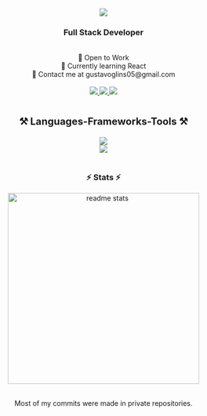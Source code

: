 <h1 align="center">
    <img src="https://readme-typing-svg.herokuapp.com/?font=Righteous&size=35&center=true&vCenter=true&width=500&height=70&duration=3500&lines=Gustavo+Guimarães+Lins;"/>
</h1>

<h3 align="center">Full Stack Developer</h3>

<br>

<div align="center">
 🔭 Open to Work
 <br>
 🌱 Currently learning React
<br>
📩 Contact me at gustavoglins05@gmail.com
</div>

<br>
 
<div align="center"> 
    <a href="https://www.instagram.com/1gustavolins/">
        <img src="https://img.shields.io/badge/Instagram-000?style=for-the-badge&logo=instagram&logoColor=3CAEEB"/>
    </a>
    <a href="https://www.linkedin.com/in/gustavoglins/" target="_blank">
        <img src="https://img.shields.io/badge/LinkedIn-000?style=for-the-badge&logo=linkedin&logoColor=3CAEEB" target="_blank" />
    </a>
    <a href="https://gustavoglins.github.io/glinsportfolio/" target="_blank">
        <img src="https://img.shields.io/badge/Portfolio-000?style=for-the-badge&logo=todoist&logoColor=3CAEEB" target="_blank" />
    </a>
</div>

#

<h3 align="center" style="font-size:20px;">
  <strong>⚒️ Languages-Frameworks-Tools ⚒️</strong>
</h3>

<div align="center">
    <img src="https://skillicons.dev/icons?i=html,css,typescript,angular,python"/>
    <br>
    <img src="https://skillicons.dev/icons?i=java,spring,hibernate,postgresql,mysql,mongodb"/>
    <br>
</div>

#

<h3 align="center">
  <strong>⚡ Stats ⚡</strong>
</h3>

<div align=center>
  <img width=390 src="https://github-readme-stats-salesp07.vercel.app/api?username=gustavoglins&count_private=true&show_icons=true&theme=default&rank_icon=github&border_radius=10&bg_color=000&title_color=FFF&text_color=FFF&icon_color=3CAEEB&border_color=3CAEEB&hide_title=true" alt="readme stats"/>
</div>
<br>
<div align=center>
    <p>Most of my commits were made in private repositories.</p>
</div>
